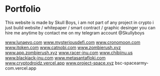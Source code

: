 # Portfolio

This website is made by Skull Boys, i am not part of any project in crypto i just build website / whitepaper / smart contract / graphic desinger you can hire me anytime by contact me on my telegram account @Skullyboys

www.lunaevo.com
www.mysteriousdefi.com
www.cronomoon.com
www.itoken.com
www.catnobi.com
www.zombierush.xyz
www.app.zombierush.xyz
www.racer-inu.com
www.chibiinu.us
www.blackjack-inu.com
www.metasantafloki.com
www.cryptodroidz.vercel.app
www.project-space.xyz
bsc-spacearmy-com.vercel.app
